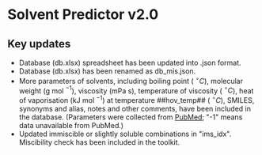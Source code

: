 # Solvent Predictor v2.0

## Key updates
- Database (db.xlsx) spreadsheet has been updated into .json format.
- Database (db.xlsx) has been renamed as db_mis.json.
- More parameters of solvents, including boiling point ( $^{\circ} C$), molecular weight (g mol $^{-1}$),  viscosity (mPa s), temperature of viscosity ( $^{\circ} C$), heat of vaporisation (kJ mol $^{-1}$) at temperature ##hov_temp## ( $^{\circ} C$), SMILES, synonyms and alias, notes and other comments, have been included in the database. (Parameters were collected from [PubMed](https://pubchem.ncbi.nlm.nih.gov/); "-1" means data unavailable from PubMed.)
- Updated immiscible or slightly soluble combinations in "ims_idx". Miscibility check has been included in the toolkit.
